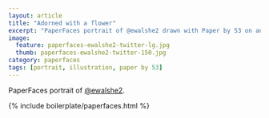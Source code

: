 ```yaml
---
layout: article
title: "Adorned with a flower"
excerpt: "PaperFaces portrait of @ewalshe2 drawn with Paper by 53 on an iPad."
image: 
  feature: paperfaces-ewalshe2-twitter-lg.jpg
  thumb: paperfaces-ewalshe2-twitter-150.jpg
category: paperfaces
tags: [portrait, illustration, paper by 53]
---
```


PaperFaces portrait of [@ewalshe2](http://twitter.com/ewalshe2).

{% include boilerplate/paperfaces.html %}